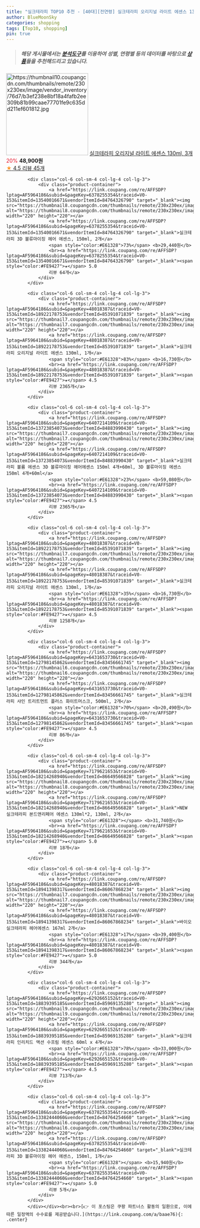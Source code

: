 ```yaml
---
title: "실크테라피 TOP10 추천 - [40대][전연령] 실크테라피 오리지널 라이트 에센스 130ml, 3개"
author: BlueMoonSky
categories: shopping
tags: [Top10, shopping]
pin: true
---
```


> ##### 해당 게시물에서는 [**분석도구**](https://itemscout.io/)를 이용하여 **성별**, **연령별** 등의 데이터를 바탕으로 [**상품**](https://link.coupang.com/a/baae76)들을 추천해드리고 있습니다.
<div class="container"><div class="row">
            <div class="col-6 col-sm-4 col-lg-4 col-lg-3">
                <div class="product-container">
                    <a href="https://link.coupang.com/re/AFFSDP?lptag=AF5964186&subid=&pageKey=48018387&traceid=V0-153&itemId=18277633186&vendorItemId=85423658556" target="_blank"><img src="https://thumbnail10.coupangcdn.com/thumbnails/remote/230x230ex/image/vendor_inventory/76d7/b3ef238e8bf18a4fafb2ee309b81b99caae77701fe9c635dd211ef601812.jpg" alt="https://thumbnail10.coupangcdn.com/thumbnails/remote/230x230ex/image/vendor_inventory/76d7/b3ef238e8bf18a4fafb2ee309b81b99caae77701fe9c635dd211ef601812.jpg" width="220" height="220"></a>
                    <a href="https://link.coupang.com/re/AFFSDP?lptag=AF5964186&subid=&pageKey=48018387&traceid=V0-153&itemId=18277633186&vendorItemId=85423658556" target="_blank">실크테라피 오리지널 라이트 에센스 130ml, 3개</a>
                    <span style="color:#E61328">20%</span> <b>48,900원</b>
                    <br><a href="https://link.coupang.com/re/AFFSDP?lptag=AF5964186&subid=&pageKey=48018387&traceid=V0-153&itemId=18277633186&vendorItemId=85423658556" target="_blank"><span style="color:#FE9427">★</span> 4.5
                    리뷰 45개</a>
                </div>
            </div>
            
            <div class="col-6 col-sm-4 col-lg-4 col-lg-3">
                <div class="product-container">
                    <a href="https://link.coupang.com/re/AFFSDP?lptag=AF5964186&subid=&pageKey=6378255354&traceid=V0-153&itemId=13540016671&vendorItemId=84764326790" target="_blank"><img src="https://thumbnail8.coupangcdn.com/thumbnails/remote/230x230ex/image/vendor_inventory/624f/a0a1669323a2dcc94d839b979a045a480ecba22152a55e32acee6164d156.jpg" alt="https://thumbnail8.coupangcdn.com/thumbnails/remote/230x230ex/image/vendor_inventory/624f/a0a1669323a2dcc94d839b979a045a480ecba22152a55e32acee6164d156.jpg" width="220" height="220"></a>
                    <a href="https://link.coupang.com/re/AFFSDP?lptag=AF5964186&subid=&pageKey=6378255354&traceid=V0-153&itemId=13540016671&vendorItemId=84764326790" target="_blank">실크테라피 3D 볼류마이징 헤어 에센스, 150ml, 2개</a>
                    <span style="color:#E61328">73%</span> <b>29,440원</b>
                    <br><a href="https://link.coupang.com/re/AFFSDP?lptag=AF5964186&subid=&pageKey=6378255354&traceid=V0-153&itemId=13540016671&vendorItemId=84764326790" target="_blank"><span style="color:#FE9427">★</span> 5.0
                    리뷰 64개</a>
                </div>
            </div>
            
            <div class="col-6 col-sm-4 col-lg-4 col-lg-3">
                <div class="product-container">
                    <a href="https://link.coupang.com/re/AFFSDP?lptag=AF5964186&subid=&pageKey=48018387&traceid=V0-153&itemId=18922178753&vendorItemId=85391071839" target="_blank"><img src="https://thumbnail7.coupangcdn.com/thumbnails/remote/230x230ex/image/vendor_inventory/4c87/762d6c987d5dd75b7bc9892d49adb8b8ec5dfccd48669d2980721b8e39f8.jpg" alt="https://thumbnail7.coupangcdn.com/thumbnails/remote/230x230ex/image/vendor_inventory/4c87/762d6c987d5dd75b7bc9892d49adb8b8ec5dfccd48669d2980721b8e39f8.jpg" width="220" height="220"></a>
                    <a href="https://link.coupang.com/re/AFFSDP?lptag=AF5964186&subid=&pageKey=48018387&traceid=V0-153&itemId=18922178753&vendorItemId=85391071839" target="_blank">실크테라피 오리지널 라이트 에센스 130ml, 1개</a>
                    <span style="color:#E61328">83%</span> <b>16,730원</b>
                    <br><a href="https://link.coupang.com/re/AFFSDP?lptag=AF5964186&subid=&pageKey=48018387&traceid=V0-153&itemId=18922178753&vendorItemId=85391071839" target="_blank"><span style="color:#FE9427">★</span> 4.5
                    리뷰 2365개</a>
                </div>
            </div>
            
            <div class="col-6 col-sm-4 col-lg-4 col-lg-3">
                <div class="product-container">
                    <a href="https://link.coupang.com/re/AFFSDP?lptag=AF5964186&subid=&pageKey=6407214109&traceid=V0-153&itemId=13723854073&vendorItemId=84883990430" target="_blank"><img src="https://thumbnail7.coupangcdn.com/thumbnails/remote/230x230ex/image/vendor_inventory/d374/eed4052b2779c35b1c97595945ef556ed7399578a7753a3f1f8261ab2c7b.jpg" alt="https://thumbnail7.coupangcdn.com/thumbnails/remote/230x230ex/image/vendor_inventory/d374/eed4052b2779c35b1c97595945ef556ed7399578a7753a3f1f8261ab2c7b.jpg" width="220" height="220"></a>
                    <a href="https://link.coupang.com/re/AFFSDP?lptag=AF5964186&subid=&pageKey=6407214109&traceid=V0-153&itemId=13723854073&vendorItemId=84883990430" target="_blank">실크테라피 볼륨 에센스 3D 볼류마이징 헤어에센스 150ml 4개+60ml, 3D 볼류마이징 에센스 150ml 4개+60ml</a>
                    <span style="color:#E61328">23%</span> <b>59,080원</b>
                    <br><a href="https://link.coupang.com/re/AFFSDP?lptag=AF5964186&subid=&pageKey=6407214109&traceid=V0-153&itemId=13723854073&vendorItemId=84883990430" target="_blank"><span style="color:#FE9427">★</span> 4.5
                    리뷰 2365개</a>
                </div>
            </div>
            
            <div class="col-6 col-sm-4 col-lg-4 col-lg-3">
                <div class="product-container">
                    <a href="https://link.coupang.com/re/AFFSDP?lptag=AF5964186&subid=&pageKey=48018387&traceid=V0-153&itemId=18922178753&vendorItemId=85391071839" target="_blank"><img src="https://thumbnail7.coupangcdn.com/thumbnails/remote/230x230ex/image/vendor_inventory/4c87/762d6c987d5dd75b7bc9892d49adb8b8ec5dfccd48669d2980721b8e39f8.jpg" alt="https://thumbnail7.coupangcdn.com/thumbnails/remote/230x230ex/image/vendor_inventory/4c87/762d6c987d5dd75b7bc9892d49adb8b8ec5dfccd48669d2980721b8e39f8.jpg" width="220" height="220"></a>
                    <a href="https://link.coupang.com/re/AFFSDP?lptag=AF5964186&subid=&pageKey=48018387&traceid=V0-153&itemId=18922178753&vendorItemId=85391071839" target="_blank">실크테라피 오리지널 라이트 에센스 130ml, 1개</a>
                    <span style="color:#E61328">35%</span> <b>16,730원</b>
                    <br><a href="https://link.coupang.com/re/AFFSDP?lptag=AF5964186&subid=&pageKey=48018387&traceid=V0-153&itemId=18922178753&vendorItemId=85391071839" target="_blank"><span style="color:#FE9427">★</span> 4.5
                    리뷰 1258개</a>
                </div>
            </div>
            
            <div class="col-6 col-sm-4 col-lg-4 col-lg-3">
                <div class="product-container">
                    <a href="https://link.coupang.com/re/AFFSDP?lptag=AF5964186&subid=&pageKey=6431653730&traceid=V0-153&itemId=12798145862&vendorItemId=83456661745" target="_blank"><img src="https://thumbnail6.coupangcdn.com/thumbnails/remote/230x230ex/image/vendor_inventory/3863/8d45694fc92a2073e35718d33aa916eaa77a05109b55358e1bba3330a0f6.jpg" alt="https://thumbnail6.coupangcdn.com/thumbnails/remote/230x230ex/image/vendor_inventory/3863/8d45694fc92a2073e35718d33aa916eaa77a05109b55358e1bba3330a0f6.jpg" width="220" height="220"></a>
                    <a href="https://link.coupang.com/re/AFFSDP?lptag=AF5964186&subid=&pageKey=6431653730&traceid=V0-153&itemId=12798145862&vendorItemId=83456661745" target="_blank">실크테라피 샤인 트리트먼트 플러스 화이트머스크, 500ml, 2개</a>
                    <span style="color:#E61328">70%</span> <b>20,490원</b>
                    <br><a href="https://link.coupang.com/re/AFFSDP?lptag=AF5964186&subid=&pageKey=6431653730&traceid=V0-153&itemId=12798145862&vendorItemId=83456661745" target="_blank"><span style="color:#FE9427">★</span> 4.5
                    리뷰 86개</a>
                </div>
            </div>
            
            <div class="col-6 col-sm-4 col-lg-4 col-lg-3">
                <div class="product-container">
                    <a href="https://link.coupang.com/re/AFFSDP?lptag=AF5964186&subid=&pageKey=7179621653&traceid=V0-153&itemId=18214268940&vendorItemId=86649566828" target="_blank"><img src="https://thumbnail8.coupangcdn.com/thumbnails/remote/230x230ex/image/vendor_inventory/dcf0/d2334102a10aa64fbb63054599891e75d631c5015b7b44c68b9c626b5434.jpg" alt="https://thumbnail8.coupangcdn.com/thumbnails/remote/230x230ex/image/vendor_inventory/dcf0/d2334102a10aa64fbb63054599891e75d631c5015b7b44c68b9c626b5434.jpg" width="220" height="220"></a>
                    <a href="https://link.coupang.com/re/AFFSDP?lptag=AF5964186&subid=&pageKey=7179621653&traceid=V0-153&itemId=18214268940&vendorItemId=86649566828" target="_blank">NEW 실크테라피 본드앤리페어 에센스 130ml*2, 130ml, 2개</a>
                    <span style="color:#E61328"></span> <b>31,740원</b>
                    <br><a href="https://link.coupang.com/re/AFFSDP?lptag=AF5964186&subid=&pageKey=7179621653&traceid=V0-153&itemId=18214268940&vendorItemId=86649566828" target="_blank"><span style="color:#FE9427">★</span> 5.0
                    리뷰 18개</a>
                </div>
            </div>
            
            <div class="col-6 col-sm-4 col-lg-4 col-lg-3">
                <div class="product-container">
                    <a href="https://link.coupang.com/re/AFFSDP?lptag=AF5964186&subid=&pageKey=48018387&traceid=V0-153&itemId=18941398317&vendorItemId=86067868234" target="_blank"><img src="https://thumbnail7.coupangcdn.com/thumbnails/remote/230x230ex/image/vendor_inventory/fe0c/e3544752e1a45df65a91512944fbeb0672466dad8031b6b5c63c88c299d0.png" alt="https://thumbnail7.coupangcdn.com/thumbnails/remote/230x230ex/image/vendor_inventory/fe0c/e3544752e1a45df65a91512944fbeb0672466dad8031b6b5c63c88c299d0.png" width="220" height="220"></a>
                    <a href="https://link.coupang.com/re/AFFSDP?lptag=AF5964186&subid=&pageKey=48018387&traceid=V0-153&itemId=18941398317&vendorItemId=86067868234" target="_blank">바이오 실크테라피 헤어에센스 167ml 2개</a>
                    <span style="color:#E61328">17%</span> <b>39,400원</b>
                    <br><a href="https://link.coupang.com/re/AFFSDP?lptag=AF5964186&subid=&pageKey=48018387&traceid=V0-153&itemId=18941398317&vendorItemId=86067868234" target="_blank"><span style="color:#FE9427">★</span> 5.0
                    리뷰 344개</a>
                </div>
            </div>
            
            <div class="col-6 col-sm-4 col-lg-4 col-lg-3">
                <div class="product-container">
                    <a href="https://link.coupang.com/re/AFFSDP?lptag=AF5964186&subid=&pageKey=6292665152&traceid=V0-153&itemId=18839395185&vendorItemId=85969135280" target="_blank"><img src="https://thumbnail9.coupangcdn.com/thumbnails/remote/230x230ex/image/vendor_inventory/4884/52425cabfb3a846c0dd63f266da969a35e1a3f9d9e9fb0cad7c0b1a1a55e.jpg" alt="https://thumbnail9.coupangcdn.com/thumbnails/remote/230x230ex/image/vendor_inventory/4884/52425cabfb3a846c0dd63f266da969a35e1a3f9d9e9fb0cad7c0b1a1a55e.jpg" width="220" height="220"></a>
                    <a href="https://link.coupang.com/re/AFFSDP?lptag=AF5964186&subid=&pageKey=6292665152&traceid=V0-153&itemId=18839395185&vendorItemId=85969135280" target="_blank">실크테라피 인리치드 액션 수프림 에센스 60ml x 4개</a>
                    <span style="color:#E61328">78%</span> <b>33,000원</b>
                    <br><a href="https://link.coupang.com/re/AFFSDP?lptag=AF5964186&subid=&pageKey=6292665152&traceid=V0-153&itemId=18839395185&vendorItemId=85969135280" target="_blank"><span style="color:#FE9427">★</span> 4.5
                    리뷰 713개</a>
                </div>
            </div>
            
            <div class="col-6 col-sm-4 col-lg-4 col-lg-3">
                <div class="product-container">
                    <a href="https://link.coupang.com/re/AFFSDP?lptag=AF5964186&subid=&pageKey=6378255354&traceid=V0-153&itemId=13382444060&vendorItemId=84764254660" target="_blank"><img src="https://thumbnail6.coupangcdn.com/thumbnails/remote/230x230ex/image/vendor_inventory/3b81/ee6a0370ce4c1d8783d380b1583bda5203e77f2ecdcbe9728669f0756d23.jpg" alt="https://thumbnail6.coupangcdn.com/thumbnails/remote/230x230ex/image/vendor_inventory/3b81/ee6a0370ce4c1d8783d380b1583bda5203e77f2ecdcbe9728669f0756d23.jpg" width="220" height="220"></a>
                    <a href="https://link.coupang.com/re/AFFSDP?lptag=AF5964186&subid=&pageKey=6378255354&traceid=V0-153&itemId=13382444060&vendorItemId=84764254660" target="_blank">실크테라피 3D 볼류마이징 헤어 에센스, 150ml, 1개</a>
                    <span style="color:#E61328"></span> <b>15,940원</b>
                    <br><a href="https://link.coupang.com/re/AFFSDP?lptag=AF5964186&subid=&pageKey=6378255354&traceid=V0-153&itemId=13382444060&vendorItemId=84764254660" target="_blank"><span style="color:#FE9427">★</span> 5.0
                    리뷰 5개</a>
                </div>
            </div>
            </div></div><br><br>[👉 이 포스팅은 쿠팡 파트너스 활동의 일환으로, 이에 따른 일정액의 수수료를 제공받습니다.](https://link.coupang.com/a/baae76){: .center}